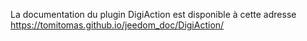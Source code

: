 La documentation du plugin DigiAction est disponible à cette adresse https://tomitomas.github.io/jeedom_doc/DigiAction/
